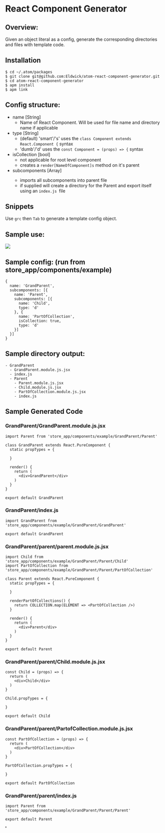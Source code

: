 # React Component Generator

## Overview:

Given an object literal as a config, generate the corresponding directories and files with template code.

## Installation

```
$ cd ~/.atom/packages
$ git clone git@github.com:Eldwick/atom-react-component-generator.git
$ cd atom-react-component-generator
$ apm install
$ apm link
```

## Config structure:

* name [String]   
    * Name of React Component. Will be used for file name and directory name if applicable
* type [String]
    * (default) 'smart'/'s' uses the `class Component extends React.Component {` syntax
    * 'dumb'/'d' uses the `const Component = (props) => {` syntax
* isCollection [bool]
    * not applicable for root level component
    * creates a `render[NameOfComponent]s` method on it's parent
* subcomponents [Array<Config>]
    * imports all subcomponents into parent file
    * if supplied will create a directory for the Parent and export itself using an `index.js `file

## Snippets

Use `grc` then `Tab` to generate a template config object.

## Sample use:

<img src='https://i.imgur.com/lJs37gk.gif' />


## Sample config: (run from store_app/components/example)

```
{
  name: 'GrandParent',
  subcomponents: [{
    name: 'Parent',
    subcomponents: [{
      name: 'Child',
      type: 'd'
    }, {
      name: 'PartOfCollection',
      isCollection: true,
      type: 'd'
    }]
  }]
}
```

## Sample directory output:

```
- GrandParent
  - GrandParent.module.js.jsx
  - index.js
  - Parent
    - Parent.module.js.jsx
    - Child.module.js.jsx
    - PartOfCollection.module.js.jsx
    - index.js
```

## Sample Generated Code

### GrandParent/GrandParent.module.js.jsx

```
import Parent from 'store_app/components/example/GrandParent/Parent'

class GrandParent extends React.PureComponent {
  static propTypes = {

  }

  render() {
    return (
      <div>GrandParent</div>
    )
  }
}

export default GrandParent
```

### GrandParent/index.js

```
import GrandParent from 'store_app/components/example/GrandParent/GrandParent'

export default GrandParent
```

### GrandParent/parent/parent.module.js.jsx

```
import Child from 'store_app/components/example/GrandParent/Parent/Child'
import PartOfCollection from 'store_app/components/example/GrandParent/Parent/PartOfCollection'

class Parent extends React.PureComponent {
  static propTypes = {

  }

  renderPartOfCollections() {
    return COLLECTION.map(ELEMENT => <PartOfCollection />)
  }

  render() {
    return (
      <div>Parent</div>
    )
  }
}

export default Parent
```

### GrandParent/parent/Child.module.js.jsx

```
const Child = (props) => {
  return (
    <div>Child</div>
  )
}

Child.propTypes = {

}

export default Child
```

### GrandParent/parent/PartofCollection.module.js.jsx

```
const PartOfCollection = (props) => {
  return (
    <div>PartOfCollection</div>
  )
}

PartOfCollection.propTypes = {

}

export default PartOfCollection
```

### GrandParent/parent/index.js

```
import Parent from 'store_app/components/example/GrandParent/Parent/Parent'

export default Parent
```

˚
